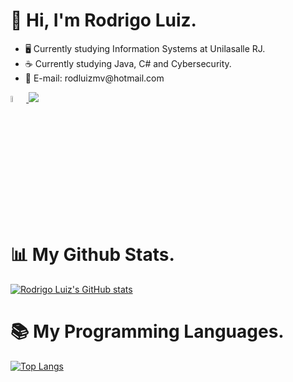  <h1> 👋 Hi, I'm Rodrigo Luiz. </h1>
 <ul>
 <li> 🖥️ Currently studying Information Systems at Unilasalle RJ. </li>
 <li> ☕ Currently studying Java, C# and Cybersecurity. </li>
 <li> 📧 E-mail: rodluizmv@hotmail.com </li>
 </ul>
 <a href="https://www.linkedin.com/in/rodrigolvergara/ "> <img style="width:5%"src="https://img.shields.io/badge/LinkedIn-0077B5?style=for-the-badge&logo=linkedin&logoColor=white" />  </a> <a href="https://github.com/rdzvergara"> <img src="https://img.shields.io/badge/GitHub-100000?style=for-the-badge&logo=github&logoColor=white" />  </a>  
 
 
 <h1> 📊 My Github Stats. </h1>
 
 [![Rodrigo Luiz's GitHub stats](https://github-readme-stats.vercel.app/api?username=rdzvergara&show_icons=true&theme=chartreuse-dark)](https://github.com/rdzvergara/github-readme-stats)
 
 <h1> 📚 My Programming Languages. </h1>
 
 [![Top Langs](https://github-readme-stats.vercel.app/api/top-langs/?username=rdzvergara&layout=compact)](https://github.com/rdzvergara/github-readme-stats)
 
 
